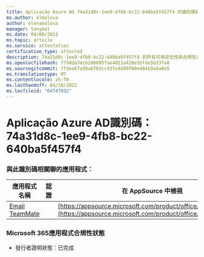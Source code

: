 ```yaml
---
title: Aplicação Azure AD 74a31d8c-1ee9-4fb8-bc22-640ba5f457f4 的識別碼資訊
ms.author: elmalova
author: elenamalova
manager: tonybal
ms.date: 04/08/2022
ms.topic: article
ms.service: attestation
certification_type: attested
description: 74a31d8c-1ee9-4fb8-bc22-640ba5f457f4 的所有可用安全性與合規性資訊。
ms.openlocfilehash: 7798da7dcb2d0095fae4021a428e1bfde5b337a8
ms.sourcegitcommit: ffdee67a99a6f03cc93fe4d99f00e484b9a8a0e5
ms.translationtype: MT
ms.contentlocale: zh-TW
ms.lasthandoff: 04/10/2022
ms.locfileid: "64747932"
---
```

# <a name="azure-app-id-74a31d8c-1ee9-4fb8-bc22-640ba5f457f4"></a>Aplicação Azure AD識別碼：74a31d8c-1ee9-4fb8-bc22-640ba5f457f4


### <a name="apps-associated-with-this-id"></a>與此識別碼相關聯的應用程式：
| **應用程式名稱** | **認證** | **在 AppSource 中檢視** |
|--------------|---------------|-----------------------|
| [Email TeamMate](../forward/WA200002338.md) |  | [https://appsource.microsoft.com/product/office/WA200002338](https://appsource.microsoft.com/product/office/WA200002338) |

### <a name="microsoft-365-app-compliance-status"></a>Microsoft 365應用程式合規性狀態
- 發行者證明狀態：已完成
